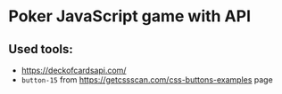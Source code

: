 # Poker JavaScript game with API

## Used tools:

- https://deckofcardsapi.com/
- `button-15` from https://getcssscan.com/css-buttons-examples page
